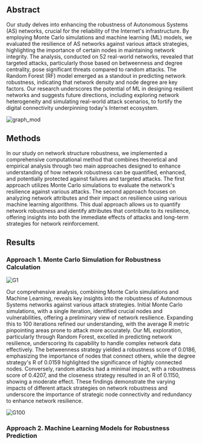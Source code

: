 ## Abstract
Our study delves into enhancing the robustness of Autonomous Systems (AS) networks, crucial for the reliability of the Internet's infrastructure. By employing Monte Carlo simulations and machine learning (ML) models, we evaluated the resilience of AS networks against various attack strategies, highlighting the importance of certain nodes in maintaining network integrity. The analysis, conducted on 52 real-world networks, revealed that targeted attacks, particularly those based on betweenness and degree centrality, pose significant threats compared to random attacks. The Random Forest (RF) model emerged as a standout in predicting network robustness, indicating that network density and node degree are key factors. Our research underscores the potential of ML in designing resilient networks and suggests future directions, including exploring network heterogeneity and simulating real-world attack scenarios, to fortify the digital connectivity underpinning today's Internet ecosystem.

![graph_mod](https://github.com/sajaddadgar/Robustness-Analysis-of-AS-Network/assets/47991444/edd8fd6d-3d15-46a6-8012-43630db92515)


## Methods
In our study on network structure robustness, we implemented a comprehensive computational method that combines theoretical and empirical analysis through two main approaches designed to enhance understanding of how network robustness can be quantified, enhanced, and potentially protected against failures and targeted attacks. The first approach utilizes Monte Carlo simulations to evaluate the network's resilience against various attacks. The second approach focuses on analyzing network attributes and their impact on resilience using various machine learning algorithms. This dual approach allows us to quantify network robustness and identify attributes that contribute to its resilience, offering insights into both the immediate effects of attacks and long-term strategies for network reinforcement.

## Results

### Approach 1. Monte Carlo Simulation for Robustness Calculation

![G1](https://github.com/sajaddadgar/Robustness-Analysis-of-AS-Network/assets/47991444/ed10d418-84e7-4069-9b0f-04123545fd51)

Our comprehensive analysis, combining Monte Carlo simulations and Machine Learning, reveals key insights into the robustness of Autonomous Systems networks against various attack strategies. Initial Monte Carlo simulations, with a single iteration, identified crucial nodes and vulnerabilities, offering a preliminary view of network resilience. Expanding this to 100 iterations refined our understanding, with the average R metric pinpointing areas prone to attack more accurately. Our ML exploration, particularly through Random Forest, excelled in predicting network resilience, underscoring its capability to handle complex network data effectively. The betweenness strategy yielded a robustness score of 0.0186, emphasizing the importance of nodes that connect others, while the degree strategy's R of 0.0159 highlighted the significance of highly connected nodes. Conversely, random attacks had a minimal impact, with a robustness score of 0.4207, and the closeness strategy resulted in an R of 0.1150, showing a moderate effect. These findings demonstrate the varying impacts of different attack strategies on network robustness and underscore the importance of strategic node connectivity and redundancy to enhance network resilience.

![G100](https://github.com/sajaddadgar/Robustness-Analysis-of-AS-Network/assets/47991444/60d240c3-67ab-4f4a-8113-43203d3b0c90)





### Approach 2. Machine Learning Models for Robustness Prediction





